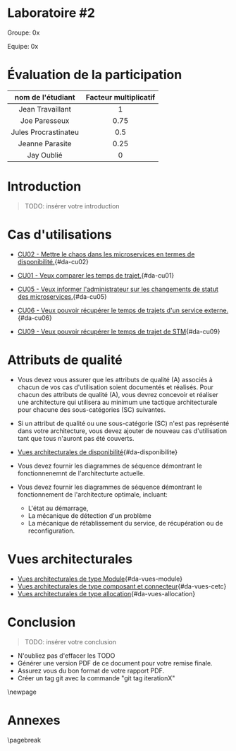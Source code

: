 <style>
    .concept {
        width: 1000%;
        text-align: center;
    }
    .concept th {
        background: grey;
        word-wrap: break-word;
        text-align: center;
    }
    .disponibilite tr:nth-child(1) { background: orange; }
    .performance tr:nth-child(2) { background: orange; }
    .securite tr:nth-child(3) { background: orange; }
    .usabilite tr:nth-child(1) { background: orange; }
    .interoperabilite tr:nth-child(2) { background: orange; }
    .modifiabilite tr:nth-child(3) { background: orange; }
    .testabilite tr:nth-child(1) { background: orange; }    
</style>

# Laboratoire #2

Groupe: 0x

Equipe: 0x

# Évaluation de la participation
|nom de l'étudiant| Facteur multiplicatif|
|:---------------:|:--------------------:|
|Jean Travaillant  |          1           |
|Joe Paresseux  |          0.75        |
|Jules Procrastinateu|        0.5         |
|Jeanne Parasite |        0.25         |
|Jay Oublié|      0         |

# Introduction
>TODO: insérer votre introduction

# Cas d'utilisations
- [CU02 - Mettre le chaos dans les microservices en termes de disponibilité.](#cu02){#da-cu02}

- [CU01 - Veux comparer les temps de trajet.](#cu01){#da-cu01}
- [CU05 - Veux informer l'administrateur sur les changements de statut des microservices.](#cu05){#da-cu05}
- [CU06 - Veux pouvoir récupérer le temps de trajets d'un service externe.](#cu06){#da-cu06}
- [CU09 - Veux pouvoir récupérer le temps de trajet de STM](#cu09){#da-cu09}

# Attributs de qualité

- Vous devez vous assurer que les attributs de qualité (A) associés à chacun de vos cas d'utilisation soient documentés et réalisés. Pour chacun des attributs de qualité (A), vous devrez concevoir et réaliser une architecture qui utilisera au minimum une tactique architecturale pour chacune des sous-catégories (SC) suivantes.

- Si un attribut de qualité ou une sous-catégorie (SC) n'est pas représenté dans votre architecture, vous devez ajouter de nouveau cas d'utilisation tant que tous n'auront pas été couverts.

- [Vues architecturales de disponibilité](#disponibilité){#da-disponibilite}
- Vous devez fournir les diagrammes de séquence démontrant le fonctionnenemnt de l'architecturte actuelle.
- Vous devez fournir les diagrammes de séquence démontrant le fonctionnement de l'architecture optimale, incluant:
  - L'état au démarrage,
  - La mécanique de détection d'un problème
  - La mécanique de rétablissement du service, de récupération ou de reconfiguration.

# Vues architecturales 
- [Vues architecturales de type Module](#vues-module){#da-vues-module}
- [Vues architecturales de type composant et connecteur](#vues-cetc){#da-vues-cetc}
- [Vues architecturales de type allocation](#vues-allocation){#da-vues-allocation}

# Conclusion
>TODO: insérer votre conclusion


- N'oubliez pas d'effacer les TODO
- Générer une version PDF de ce document pour votre remise finale.
- Assurez vous du bon format de votre rapport PDF.
- Créer un tag git avec la commande "git tag iterationX"


\newpage
# Annexes

\pagebreak

